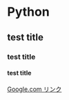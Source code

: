 # Python

## test title

### test title

#### test title

[Google.com リンク](https://www.google.co.jp)

